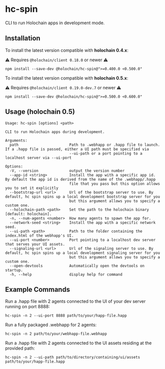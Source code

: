# hc-spin

CLI to run Holochain apps in development mode.

## Installation

To install the latest version compatible with **holochain 0.4.x**:

⚠️ Requires `@holochain/client 0.18.0` or newer ⚠️

```
npm install --save-dev @holochain/hc-spin@">=0.400.0 <0.500.0"
```

To install the latest version compatible with **holochain 0.5.x**:

⚠️ Requires `@holochain/client 0.19.0-dev.7` or newer ⚠️

```
npm install --save-dev @holochain/hc-spin@">=0.500.0 <0.600.0"
```

## Usage (holochain 0.5)

```
Usage: hc-spin [options] <path>

CLI to run Holochain apps during development.

Arguments:
  path                       Path to .webhapp or .happ file to launch. If a .happ file is passed, either a UI path must be specified via
                             --ui-path or a port pointing to a localhost server via --ui-port

Options:
  -V, --version              output the version number
  --app-id <string>          Install the app with a specific app id. By default the app id is derived from the name of the .webhapp/.happ
                             file that you pass but this option allows you to set it explicitly
  --bootstrap-url <url>      Url of the bootstrap server to use. By default, hc spin spins up a local development bootstrap server for you
                             but this argument allows you to specify a custom one.
  --holochain-path <path>    Set the path to the holochain binary [default: holochain].
  -n, --num-agents <number>  How many agents to spawn the app for.
  --network-seed <string>    Install the app with a specific network seed.
  --ui-path <path>           Path to the folder containing the index.html of the webhapp's UI.
  --ui-port <number>         Port pointing to a localhost dev server that serves your UI assets.
  --signaling-url <url>      Url of the signaling server to use. By default, hc spin spins up a local development signaling server for you
                             but this argument allows you to specify a custom one.
  --open-devtools            Automatically open the devtools on startup.
  -h, --help                 display help for command
```

## Example Commands

Run a .happ file with 2 agents connected to the UI of your dev server running on port 8888:

```
hc-spin -n 2 --ui-port 8888 path/to/your/happ-file.happ
```

Run a fully packaged .webhapp for 2 agents:

```
hc-spin -n 2 path/to/your/webhapp-file.webhapp
```

Run a .happ file with 2 agents connected to the UI assets residing at the provided path:

```
hc-spin -n 2 --ui-path path/to/directory/containing/ui/assets path/to/your/happ-file.happ
```
